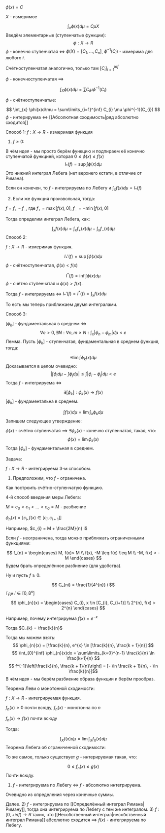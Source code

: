 $\phi(x) = C$

$X$ - измеримое

$$
\int_{x} \phi(x)d\mu = C\mu X
$$
Введём элементарные (ступенчатые функции):
$$
\phi: X \rightarrow R
$$
$\phi$ - конечно ступенчатая $\iff$ $\phi(X) = [C_{1}, ..., C_{n}]$, $\phi^{-1}(C_{i})$ - измерима для любого $i$.

Счётноступенчатая аналогично, только там $[C_{i}]_{i=1}^{inf}$

$\phi$ - конечноступенчатая $\implies$ 

$$
\int_{X} \phi(x) d\mu = \sum\limits C_{i} \mu \phi^{-1}(C_{i})
$$

$\phi$ - счётноступенчатые:

$$
\int_{x} \phi(x)d\mu = \sum\limits_{i=1}^{inf} C_{i} \mu \phi^{-1}(C_{i})
$$
$\phi$ - интерируема $\iff$ [[Абсолютная сходимость|ряд абсолютно сходится]]

Способ 1:
$f: X \rightarrow R$ - измеримая функция

1) $f \geq 0$:

В чём идея - мы просто берём функцию и подпираем её конечно ступенчатой функцией, которая $0 \leq \phi(x) \leq f(x)$
$$
I_{*}(f) = \sup \int \phi(x)d\mu
$$
Это нижний интеграл Лебега (нет верхнего кстати, в отличие от Римана).

Если он конечен, то $f$ - интегрируема по Лебегу и $\int_{x} f(x)d\mu = I_{*}(f)$

2) Если же функция произвольная, тогда:

$f = f_{+} - f_{-}$, где $f_{+} = \max[f(x), 0]$, $f_{-} = -\min[f(x), 0]$

Тогда определим интеграл Лебега, как:

$$
\int_{x} f(x)d\mu = \int_{x} f_{+}(x)d\mu - \int_{x} f_{-}(x)d\mu
$$
Способ 2:

$f: X \rightarrow R$ - измеримая функция.

$$
I_{*}'(f) = \sup \int \phi(x)d\mu
$$
$\phi$ - счётноступенчатая, $\phi(x) < f(x)$

$$
I^{*}(f) = \inf \int \phi(x)d\mu
$$
$\phi$ - счётно ступенчатая и $\phi(x) > f(x)$.

Тогда $f$ - интегрируема $\iff$ $I_{*}'(f) = I^{*}(f) = \int_{x}f(x)d\mu$

То есть мы теперь приближаем двумя интегралами.

Способ 3:

$[\phi_{k}]$ - фундаментальная в среднем $\iff$ $$
\forall e > 0, \exists N: \forall n, m \geq N: \int_{x} |\phi_{n} - \phi_{m}| d\mu < e
$$
Лемма. Пусть $[\phi_{k}]$ - ступенчатая, фундаментальная в среднем функция, тогда:

$$\exists \lim \int \phi_{k}(x)d\mu$$
Доказывается в целом очевидно:
$$
|\int \phi_{i} d\mu - \int \phi_{j} d\mu| \leq \int |\phi_{i} - \phi_{j}|d\mu < e
$$
Тогда $f$ - интегрируема $\iff$ 

$$
\exists [\phi_{k}]: \phi_{k}(x) \rightarrow f(x)
$$
$[\phi_{k}]$ - фундаментальна в среднем.

$$
\int f(x)d\mu = \lim \int_{x} \phi_{k}d\mu
$$
Запишем следующее утверждение:

$\phi(x)$ - счётно ступенчатая $\implies$ $\exists \phi_{k}(x)$ - конечно ступенчатая, такая, что:
$$
\phi(x) = \lim \phi_{k}(x)
$$
Тогда $[\phi_{k}]$ - фундаментальная в среднем.

Задача:

$f: X \rightarrow R$ - интегрируема 3-м способом.

1) Предположим, что $f$ - ограничена.

Как построить счётно-ступенчатую функцию.


4-й способ введения меры Лебега:

$M = c_{0} < c_{1} < ... < c_{a} = M$ - разбиение

$\phi_{n}(x) = [c_{i}, f(x) \in [c_{i}, c_{i+1}]]$

Например, $c_{i} = M + \frac{2M}{n} i$

Если $f$ - неограничена, тогда можно приближать ограниченными функциями:

$$
f_{n} = \begin{cases}
M, f(x)> M \\
f(x), -M \leq f(x) \leq M \\
-M, f(x) < -M
\end{cases}
$$
Будем брать определённое разбиение (для удобства).

Ну и пусть $f \geq 0$.

$$
C_{ni} = \frac{1}{4^{n}} i
$$
Где $i \in [0, 8^{n}]$

$$
\phi_{n}(x) = \begin{cases}
C_{i}, x \in [C_{i}, C_{i+1}] \\
2^{n}, f(x) > 2^{n}
\end{cases}
$$

Например, почему интегрируема $f(x) = e^{-x}$

Тогда $C_{k} = \frac{k}{n}$

Тогда мы можем взять:
$$
\phi_{n}(x) = [\frac{k}{n}, e^{x} \in [\frac{k}{n}, \frac{k + 1}{n}]
$$
$$
\int_{0}^{inf} \phi_{n}(x)dx = \sum\limits_{k=0}^{n-1} \frac{k}{n} \ln \frac{k+1}{n}
$$
$$
f^{-1}\left[\frac{k}{n}, \frac{k + 1}{n}\right] = [- \ln \frac{k + 1}{n}, - \ln \frac{k}{n}]$$
В чём идея - мы берём разбиение образа функции и берём прообраз.

Теорема Леви о монотонной сходимости:

$f: X \rightarrow R$ - интегрируемая функция.

$f_{n}(x) \geq 0$ почти всюду, $f_{n}(x)$ - монотонна по $n$ 

$f_{n}(x) \rightarrow f(x)$ почти всюду

Тогда:

$$
\int_{X} f(x) d\mu = \lim \int_{X} f_{n}(x)d\mu
$$
Теорема Лебега об ограниченной сходимости:

То же самое, только существует $g$ - интерируемая такая, что:

$$0 \leq f_{n}(x) \leq g(x)$$ Почти всюду.


1) $f$ - интегрируема по Лебегу $\iff$ $f$ - абсолютно интегрируема.

Очевидно  из определения через конечные суммы.

Далее.
2) $f$ - интегрируема по [[Определённый интеграл Римана|Риману]], тогда она интегрируема по Лебегу с тем же интегралом.
3) $f: [0, +inf) \rightarrow R$ таких, что [[Несобственный интеграл|несобственный интеграл Римана]] абсолютно сходится $\implies$ $f(x)$ - интегрируема по Лебегу.

